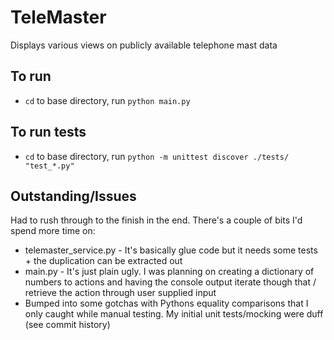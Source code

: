 # TeleMaster
Displays various views on publicly available telephone mast data

## To run
* ```cd``` to base directory, run ```python main.py```

## To run tests
* ```cd``` to base directory, run ```python -m unittest discover ./tests/ "test_*.py"```

## Outstanding/Issues
Had to rush through to the finish in the end. There's a couple of bits I'd spend more time on:
* telemaster_service.py - It's basically glue code but it needs some tests + the duplication can be extracted out
* main.py - It's just plain ugly. I was planning on creating a dictionary of numbers to actions and having the console output iterate though that / retrieve the action through user supplied input
* Bumped into some gotchas with Pythons equality comparisons that I only caught while manual testing. My initial unit tests/mocking were duff (see commit history)
